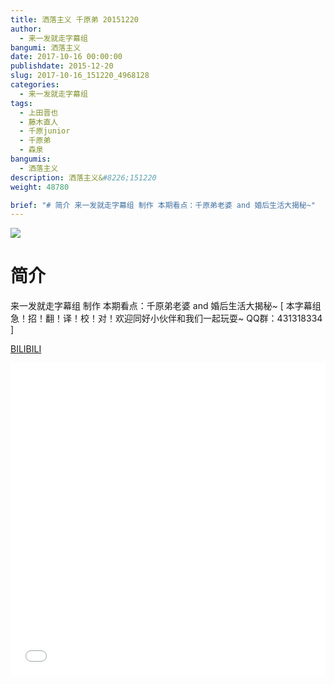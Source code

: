 ```yaml
---
title: 洒落主义 千原弟 20151220
author: 
  - 来一发就走字幕组
bangumi: 洒落主义
date: 2017-10-16 00:00:00
publishdate: 2015-12-20
slug: 2017-10-16_151220_4968128
categories: 
  - 来一发就走字幕组
tags: 
  - 上田晋也
  - 藤木直人
  - 千原junior
  - 千原弟
  - 森泉
bangumis: 
  - 洒落主义
description: 洒落主义&#8226;151220
weight: 48780

brief: "# 简介 来一发就走字幕组 制作 本期看点：千原弟老婆 and 婚后生活大揭秘~"
---
```


![](https://i.imgur.com/U1zjnYY.jpg)

# 简介  
来一发就走字幕组 制作 本期看点：千原弟老婆 and 婚后生活大揭秘~ [ 本字幕组急！招！翻！译！校！对！欢迎同好小伙伴和我们一起玩耍~ QQ群：431318334 ]

  [BILIBILI](https://www.bilibili.com/video/av4968128/)


<div class="vcontainer">  <iframe class='video' src="//www.bilibili.com/blackboard/player.html?aid=4968128" width="100%" height="500" frameborder="0" allowfullscreen="allowfullscreen"></iframe></div>
